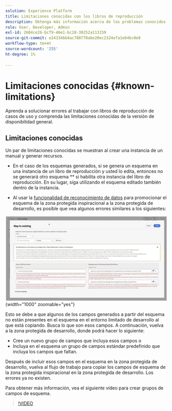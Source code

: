 ```yaml
---
solution: Experience Platform
title: Limitaciones conocidas con los libros de reproducción
description: Obtenga más información acerca de los problemas conocidos y los problemas comunes con los libros de reproducción y cómo solucionarlos
role: User, Developer, Admin
exl-id: 2604ce26-bcf9-46e1-bc10-30252a113159
source-git-commit: e24334bb4ac788770abe20ec2324efa1e64bc0e8
workflow-type: tm+mt
source-wordcount: '255'
ht-degree: 1%

---
```



# Limitaciones conocidas {#known-limitations}

Aprenda a solucionar errores al trabajar con libros de reproducción de casos de uso y comprenda las limitaciones conocidas de la versión de disponibilidad general.

## Limitaciones conocidas

Un par de limitaciones conocidas se muestran al crear una instancia de un manual y generar recursos.

* En el caso de los esquemas generados, si se genera un esquema en una instancia de un libro de reproducción y usted lo edita, entonces no se generará otro esquema ** si habilita otra instancia del libro de reproducción. En su lugar, siga utilizando el esquema editado también dentro de la instancia.

* Al usar la [funcionalidad de reconocimiento de datos](/help/use-case-playbooks/playbooks/data-awareness.md) para promocionar el esquema de la zona protegida inspiracional a la zona protegida de desarrollo, es posible que vea algunos errores similares a los siguientes:

![Errores mostrados en el flujo de trabajo de asignación de esquemas.](/help/use-case-playbooks/assets/playbooks/troubleshooting/schema-errors.png){width="1000" zoomable="yes"}

Esto se debe a que algunos de los campos generados a partir del esquema no están presentes en el esquema en el entorno limitado de desarrollo al que está copiando. Busca lo que son esos campos. A continuación, vuelva a la zona protegida de desarrollo, donde podrá hacer lo siguiente:

* Cree un nuevo grupo de campos que incluya esos campos o
* Incluya en el esquema un grupo de campos estándar predefinido que incluya los campos que faltan.

Después de incluir esos campos en el esquema en la zona protegida de desarrollo, vuelva al flujo de trabajo para copiar los campos de esquema de la zona protegida inspiracional en la zona protegida de desarrollo. Los errores ya no existen.

Para obtener más información, vea el siguiente vídeo para crear grupos de campos de esquema.

>[!VIDEO](https://video.tv.adobe.com/v/27013/?learn=on)
